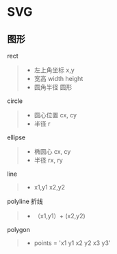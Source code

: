 # SVG

## 图形

rect
> * 左上角坐标 x,y
> * 宽高 width height
> * 圆角半径
圆形

circle
> * 圆心位置 cx, cy
> * 半径 r

ellipse
> * 椭圆心 cx, cy
> * 半径 rx, ry

line
> * x1,y1 x2,y2

polyline 折线
>* （x1,y1）+ (x2,y2)

polygon
> * points = 'x1 y1 x2 y2 x3 y3'
